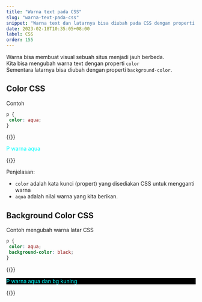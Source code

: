 ```yaml
---
title: "Warna text pada CSS"
slug: "warna-text-pada-css"
snippet: "Warna text dan latarnya bisa diubah pada CSS dengan properti color dan background-color"
date: 2023-02-18T10:35:05+08:00
label: CSS
order: 155
---
```


Warna bisa membuat visual sebuah situs menjadi jauh berbeda.  
Kita bisa mengubah warna text dengan properti `color`  
Sementara latarnya bisa diubah dengan properti `background-color`.

## Color CSS
Contoh
```css
p {
 color: aqua;
}
```

{{<rawhtml>}}
<p style="color:aqua;">P warna aqua</p>
{{</rawhtml>}}

Penjelasan:
- `color` adalah kata kunci (propert) yang disediakan CSS untuk mengganti warna
- `aqua` adalah nilai warna yang kita berikan.

## Background Color CSS
Contoh mengubah warna latar CSS

```css
p {
 color: aqua;
 background-color: black;
}
```

{{<rawhtml>}}
<p style="color:aqua; background-color: black;">P warna aqua dan bg kuning</p>
{{</rawhtml>}}